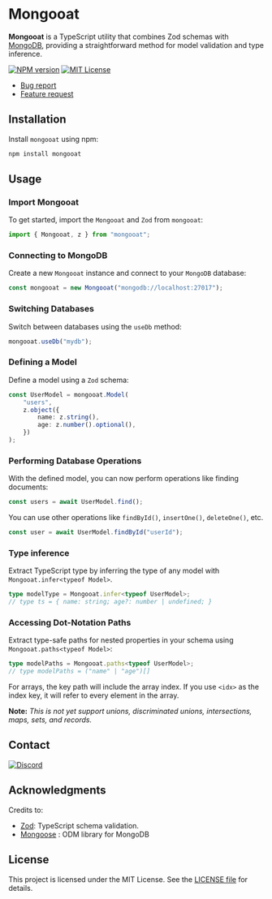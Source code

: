 # Mongooat

**Mongooat** is a TypeScript utility that combines Zod schemas with [MongoDB](http://mongodb.com), providing a straightforward method for model validation and type inference.

[![NPM version](https://badge.fury.io/js/mongooat.svg)](http://badge.fury.io/js/mongooat)
[![MIT License][license-shield]][license-url]

-   [Bug report](https://github.com/amrakk/Mongooat/issues/new?labels=bug&template=bug-report.md)
-   [Feature request](https://github.com/amrakk/Mongooat/issues/new?labels=enhancement&template=feature-request.md)

## Installation

Install `mongooat` using npm:

```bash
npm install mongooat
```

## Usage

### Import Mongooat

To get started, import the `Mongooat` and `Zod` from `mongooat`:

```ts
import { Mongooat, z } from "mongooat";
```

### Connecting to MongoDB

Create a new `Mongooat` instance and connect to your `MongoDB` database:

```ts
const mongooat = new Mongooat("mongodb://localhost:27017");
```

### Switching Databases

Switch between databases using the `useDb` method:

```ts
mongooat.useDb("mydb");
```

### Defining a Model

Define a model using a `Zod` schema:

```ts
const UserModel = mongooat.Model(
    "users",
    z.object({
        name: z.string(),
        age: z.number().optional(),
    })
);
```

### Performing Database Operations

With the defined model, you can now perform operations like finding documents:

```ts
const users = await UserModel.find();
```

You can use other operations like `findById()`, `insertOne()`, `deleteOne()`, etc.

```ts
const user = await UserModel.findById("userId");
```

### Type inference

Extract TypeScript type by inferring the type of any model with `Mongooat.infer<typeof Model>`.

```ts
type modelType = Mongooat.infer<typeof UserModel>;
// type ts = { name: string; age?: number | undefined; }
```

### Accessing Dot-Notation Paths

Extract type-safe paths for nested properties in your schema using `Mongooat.paths<typeof Model>`:

```ts
type modelPaths = Mongooat.paths<typeof UserModel>;
// type modelPaths = ("name" | "age")[]
```

For arrays, the key path will include the array index. If you use `<idx>` as the index key, it will refer to every element in the array.

**Note:** _This is not yet support unions, discriminated unions, intersections, maps, sets, and records._

## Contact

[![Discord][discord-shield]][discord-url]

## Acknowledgments

Credits to:

-   [Zod][zod-url]: TypeScript schema validation.
-   [Mongoose][mongoose-url] : ODM library for MongoDB

## License

This project is licensed under the MIT License. See the [LICENSE file](LICENSE) for details.

<!-- LINKS AND IMAGES -->

[license-shield]: https://img.shields.io/github/license/Amrakk/mongooat.svg
[license-url]: https://github.com/Amrakk/mongooat/blob/master/LICENSE
[discord-shield]: https://img.shields.io/badge/Discord-7289DA?style=for-the-badge&logo=discord&logoColor=white
[discord-url]: https://discordapp.com/users/460114509307314186
[zod-url]: https://github.com/colinhacks/zod
[mongoose-url]: https://github.com/Automattic/mongoose
